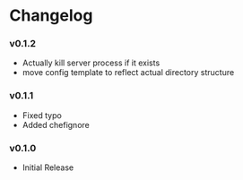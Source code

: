 Changelog
=========

### v0.1.2

* Actually kill server process if it exists
* move config template to reflect actual directory structure

### v0.1.1

* Fixed typo
* Added chefignore

### v0.1.0

* Initial Release
